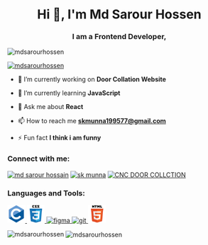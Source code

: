 <h1 align="center">Hi 👋, I'm Md Sarour Hossen</h1>
<h3 align="center">I am a Frontend Developer,</h3>

<p align="left"> <img src="https://komarev.com/ghpvc/?username=mdsarourhossen&label=Profile%20views&color=0e75b6&style=flat" alt="mdsarourhossen" /> </p>

<p align="left"> <a href="https://github.com/ryo-ma/github-profile-trophy"><img src="https://github-profile-trophy.vercel.app/?username=mdsarourhossen" alt="mdsarourhossen" /></a> </p>

- 🔭 I’m currently working on **Door Collation Website**

- 🌱 I’m currently learning **JavaScript**

- 💬 Ask me about **React**

- 📫 How to reach me **skmunna199577@gmail.com**

- ⚡ Fun fact **I think i am funny**

<h3 align="left">Connect with me:</h3>
<p align="left">
<a href="www.linkedin.com/in/md-sarour-hossain-5bba11288" target="blank"><img align="center" src="https://raw.githubusercontent.com/rahuldkjain/github-profile-readme-generator/master/src/images/icons/Social/linked-in-alt.svg" alt="md sarour hossain" height="30" width="40" /></a>
<a href="https://www.facebook.com/skmunna.munna.125" target="blank"><img align="center" src="https://raw.githubusercontent.com/rahuldkjain/github-profile-readme-generator/master/src/images/icons/Social/facebook.svg" alt="sk munna" height="30" width="40" /></a>
<a href="www.youtube.com/@cncdoorcollction" target="blank"><img align="center" src="https://raw.githubusercontent.com/rahuldkjain/github-profile-readme-generator/master/src/images/icons/Social/youtube.svg" alt="CNC DOOR COLLCTION" height="30" width="40" /></a>
</p>

<h3 align="left">Languages and Tools:</h3>
<p align="left"> <a href="https://www.cprogramming.com/" target="_blank" rel="noreferrer"> <img src="https://raw.githubusercontent.com/devicons/devicon/master/icons/c/c-original.svg" alt="c" width="40" height="40"/> </a> <a href="https://www.w3schools.com/css/" target="_blank" rel="noreferrer"> <img src="https://raw.githubusercontent.com/devicons/devicon/master/icons/css3/css3-original-wordmark.svg" alt="css3" width="40" height="40"/> </a> <a href="https://www.figma.com/" target="_blank" rel="noreferrer"> <img src="https://www.vectorlogo.zone/logos/figma/figma-icon.svg" alt="figma" width="40" height="40"/> </a> <a href="https://git-scm.com/" target="_blank" rel="noreferrer"> <img src="https://www.vectorlogo.zone/logos/git-scm/git-scm-icon.svg" alt="git" width="40" height="40"/> </a> <a href="https://www.w3.org/html/" target="_blank" rel="noreferrer"> <img src="https://raw.githubusercontent.com/devicons/devicon/master/icons/html5/html5-original-wordmark.svg" alt="html5" width="40" height="40"/> </a> </p>

<p><img align="left" src="https://github-readme-stats.vercel.app/api/top-langs?username=mdsarourhossen&show_icons=true&locale=en&layout=compact" alt="mdsarourhossen" /></p>

<p>&nbsp;<img align="center" src="https://github-readme-stats.vercel.app/api?username=mdsarourhossen&show_icons=true&locale=en" alt="mdsarourhossen" /></p>
